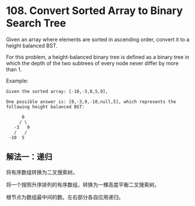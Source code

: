 # 108. Convert Sorted Array to Binary Search Tree
Given an array where elements are sorted in ascending order, convert it to a height balanced BST.

For this problem, a height-balanced binary tree is defined as a binary tree in which the depth of the two subtrees of every node never differ by more than 1.

Example:
```
Given the sorted array: [-10,-3,0,5,9],

One possible answer is: [0,-3,9,-10,null,5], which represents the following height balanced BST:

      0
     / \
   -3   9
   /   /
 -10  5
```
## 解法一：递归

将有序数组转换为二叉搜索树。

将一个按照升序排列的有序数组，转换为一棵高度平衡二叉搜索树。

根节点为数组最中间的数。左右部分各自应用递归。